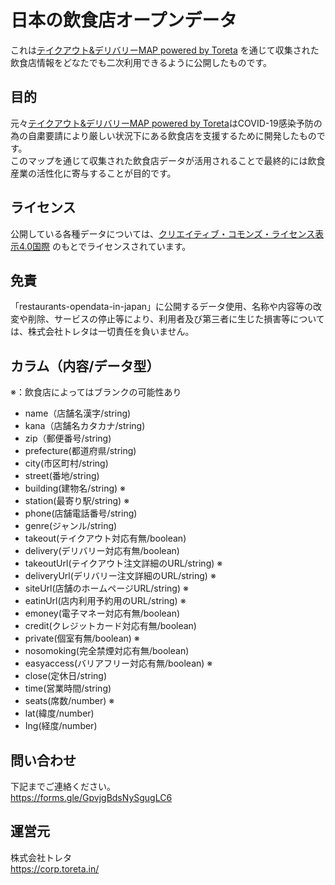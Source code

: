 # 日本の飲食店オープンデータ

これは[テイクアウト&デリバリーMAP powered by Toreta](https://takeout-delivery-map.toreta.in/) を通じて収集された飲食店情報をどなたでも二次利用できるように公開したものです。

## 目的

元々[テイクアウト&デリバリーMAP powered by Toreta](https://takeout-delivery-map.toreta.in/)はCOVID-19感染予防の為の自粛要請により厳しい状況下にある飲食店を支援するために開発したものです。<br>
このマップを通じて収集された飲食店データが活用されることで最終的には飲食産業の活性化に寄与することが目的です。

## ライセンス

公開している各種データについては、[クリエイティブ・コモンズ・ライセンス表示4.0国際](https://creativecommons.org/licenses/by/4.0/deed.ja) のもとでライセンスされています。

## 免責

「restaurants-opendata-in-japan」に公開するデータ使用、名称や内容等の改変や削除、サービスの停止等により、利用者及び第三者に生じた損害等については、株式会社トレタは一切責任を負いません。

## カラム（内容/データ型）
※：飲食店によってはブランクの可能性あり
- name（店舗名漢字/string)
- kana（店舗名カタカナ/string)
- zip（郵便番号/string)
- prefecture(都道府県/string)
- city(市区町村/string)
- street(番地/string)
- building(建物名/string) ※
- station(最寄り駅/string) ※
- phone(店舗電話番号/string)
- genre(ジャンル/string)
- takeout(テイクアウト対応有無/boolean)
- delivery(デリバリー対応有無/boolean)
- takeoutUrl(テイクアウト注文詳細のURL/string) ※
- deliveryUrl(デリバリー注文詳細のURL/string) ※
- siteUrl(店舗のホームページURL/string) ※
- eatinUrl(店内利用予約用のURL/string) ※
- emoney(電子マネー対応有無/boolean)
- credit(クレジットカード対応有無/boolean)
- private(個室有無/boolean) ※
- nosomoking(完全禁煙対応有無/boolean)
- easyaccess(バリアフリー対応有無/boolean) ※
- close(定休日/string)
- time(営業時間/string)
- seats(席数/number) ※
- lat(緯度/number)
- Ing(経度/number)

## 問い合わせ

下記までご連絡ください。<br>
https://forms.gle/GpvjgBdsNySgugLC6

## 運営元

株式会社トレタ<br>
https://corp.toreta.in/
